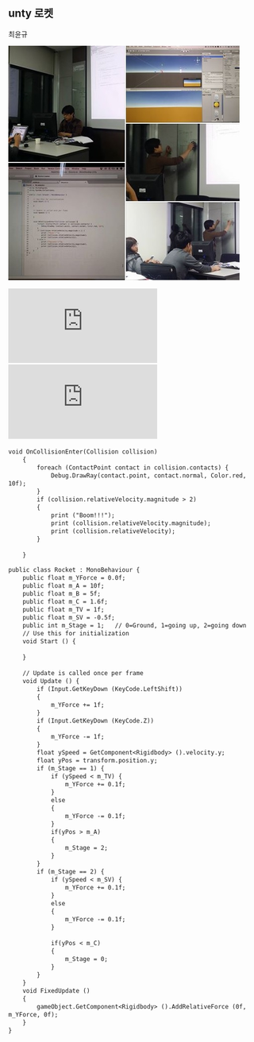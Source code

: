 
## unty 로켓
최윤규

![](/doc/img/part4/d05_unity.jpg)

<iframe src="https://video-hkg3-1.xx.fbcdn.net/hvideo-xfp1/v/t42.1790-2/12294384_1651884155053832_803681996_n.mp4?efg=eyJ2ZW5jb2RlX3RhZyI6InN2ZV9zZCJ9&oh=f6097f6fc4bb02e18ecff66979c81671&oe=56574E29" frameborder="0" allowfullscreen></iframe>

<iframe src="https://video-hkg3-1.xx.fbcdn.net/hvideo-xta1/v/t42.1790-2/12288595_970774242980764_2038224815_n.mp4?efg=eyJ2ZW5jb2RlX3RhZyI6InN2ZV9zZCJ9&oh=776876f4dc59820ab851217bbc5c8335&oe=56574D29" frameborder="0" allowfullscreen></iframe>


```
void OnCollisionEnter(Collision collision)
	{
		foreach (ContactPoint contact in collision.contacts) {
			Debug.DrawRay(contact.point, contact.normal, Color.red, 10f);
		}
		if (collision.relativeVelocity.magnitude > 2)
		{
			print ("Boom!!!");
			print (collision.relativeVelocity.magnitude);
			print (collision.relativeVelocity);
		}

	}

```

```
public class Rocket : MonoBehaviour {
	public float m_YForce = 0.0f;
	public float m_A = 10f;
	public float m_B = 5f;
	public float m_C = 1.6f;
	public float m_TV = 1f;
	public float m_SV = -0.5f;
	public int m_Stage = 1;   // 0=Ground, 1=going up, 2=going down
	// Use this for initialization
	void Start () {

	}

	// Update is called once per frame
	void Update () {
		if (Input.GetKeyDown (KeyCode.LeftShift))
		{
			m_YForce += 1f;
		}
		if (Input.GetKeyDown (KeyCode.Z))
		{
			m_YForce -= 1f;
		}
		float ySpeed = GetComponent<Rigidbody> ().velocity.y;
		float yPos = transform.position.y;
		if (m_Stage == 1) {
			if (ySpeed < m_TV) {
				m_YForce += 0.1f;
			}
			else
			{
				m_YForce -= 0.1f;
			}
			if(yPos > m_A)
			{
				m_Stage = 2;
			}
		}
		if (m_Stage == 2) {
			if (ySpeed < m_SV) {
				m_YForce += 0.1f;
			}
			else
			{
				m_YForce -= 0.1f;
			}

			if(yPos < m_C)
			{
				m_Stage = 0;
			}
		}
	}
	void FixedUpdate ()
	{
		gameObject.GetComponent<Rigidbody> ().AddRelativeForce (0f, m_YForce, 0f);
	}
}



```


